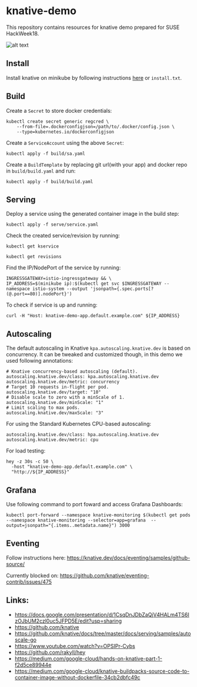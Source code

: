 # knative-demo

This repository contains resources for knative demo prepared for SUSE HackWeek18.

![alt text](https://knative.dev/docs/images/knative-audience.svg)


## Install

Install knative on minikube by following instructions [here](https://knative.dev/docs/install/knative-with-minikube/) or `install.txt`.

## Build

Create a `Secret` to store docker credentials:

```
kubectl create secret generic regcred \
    --from-file=.dockerconfigjson=/path/to/.docker/config.json \
    --type=kubernetes.io/dockerconfigjson
```

Create a `ServiceAccount` using the above `Secret`:

```
kubectl apply -f build/sa.yaml
```

Create a `BuildTemplate` by replacing git url(with your app) and docker repo in `build/build.yaml` and run:

```
kubectl apply -f build/build.yaml
```

## Serving

Deploy a service using the generated container image in the build step:

```
kubectl apply -f serve/service.yaml
```

Check the created service/revision by running:

```
kubectl get kservice
```

```
kubectl get revisions
```

Find the IP/NodePort of the service by running:

```
INGRESSGATEWAY=istio-ingressgateway && \
IP_ADDRESS=$(minikube ip):$(kubectl get svc $INGRESSGATEWAY --namespace istio-system --output 'jsonpath={.spec.ports[?(@.port==80)].nodePort}')
```

To check if service is up and running:

```
curl -H "Host: knative-demo-app.default.example.com" ${IP_ADDRESS}
```

## Autoscaling

The default autoscaling in Knative `kpa.autoscaling.knative.dev` is based on concurrency. It can be tweaked and customized though, in this demo we used following annotations:

```
# Knative concurrency-based autoscaling (default).
autoscaling.knative.dev/class: kpa.autoscaling.knative.dev
autoscaling.knative.dev/metric: concurrency
# Target 10 requests in-flight per pod.
autoscaling.knative.dev/target: "10"
# Disable scale to zero with a minScale of 1.
autoscaling.knative.dev/minScale: "1"
# Limit scaling to max pods.
autoscaling.knative.dev/maxScale: "3"
```

For using the Standard Kubernetes CPU-based autoscaling:

```
autoscaling.knative.dev/class: hpa.autoscaling.knative.dev
autoscaling.knative.dev/metric: cpu 
```

For load testing:

```
hey -z 30s -c 50 \
  -host "knative-demo-app.default.example.com" \
  "http://${IP_ADDRESS}"
```

## Grafana

Use following command to port foward and access Grafana Dashboards:

```
kubectl port-forward --namespace knative-monitoring $(kubectl get pods --namespace knative-monitoring --selector=app=grafana  --output=jsonpath="{.items..metadata.name}") 3000
```

## Eventing

Follow instructions here: https://knative.dev/docs/eventing/samples/github-source/

Currently blocked on: https://github.com/knative/eventing-contrib/issues/475

## Links:

- https://docs.google.com/presentation/d/1CsqDnJDbZaQjV4HALm4TS6IzOJbUM2czl0uc5JFPD5E/edit?usp=sharing
- https://github.com/knative
- https://github.com/knative/docs/tree/master/docs/serving/samples/autoscale-go
- https://www.youtube.com/watch?v=OPSIPr-Cybs
- https://github.com/rakyll/hey
- https://medium.com/google-cloud/hands-on-knative-part-1-f2d5ce89944e
- https://medium.com/google-cloud/knative-buildpacks-source-code-to-container-image-without-dockerfile-34cb2dbfc49c
